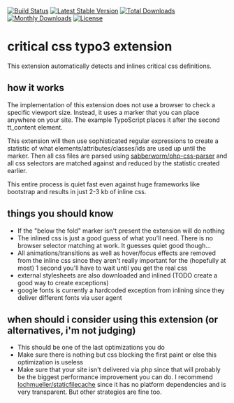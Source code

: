 [![Build Status](https://travis-ci.org/Nemo64/critical_css.svg?branch=master)](https://travis-ci.org/Nemo64/critical_css)
[![Latest Stable Version](https://poser.pugx.org/nemo64/critical_css/v/stable)](https://packagist.org/packages/nemo64/critical_css)
[![Total Downloads](https://poser.pugx.org/nemo64/critical_css/downloads)](https://packagist.org/packages/nemo64/critical_css)
[![Monthly Downloads](https://poser.pugx.org/nemo64/critical_css/d/monthly)](https://packagist.org/packages/nemo64/critical_css)
[![License](https://poser.pugx.org/nemo64/critical_css/license)](https://packagist.org/packages/nemo64/critical_css)

# critical css typo3 extension

This extension automatically detects and inlines critical css definitions.

## how it works

The implementation of this extension does not use a browser to check a specific viewport size.
Instead, it uses a marker that you can place anywhere on your site.
The example TypoScript places it after the second tt_content element.

This extension will then use sophisticated regular expressions to create a statistic
of what elements/attributes/classes/ids are used up until the marker.
Then all css files are parsed using [sabberworm/php-css-parser](https://github.com/sabberworm/PHP-CSS-Parser)
and all css selectors are matched against and reduced by the statistic created earlier. 

This entire process is quiet fast even against huge frameworks like bootstrap and results in just 2-3 kb of inline css.

## things you should know

- If the "below the fold" marker isn't present the extension will do nothing
- The inlined css is just a good guess of what you'll need. There is no browser selector matching at work. It guesses quiet good though...
- All animations/transitions as well as hover/focus effects are removed from the inline css since they aren't really important for the (hopefully at most) 1 second you'll have to wait until you get the real css 
- external stylesheets are also downloaded and inlined (TODO create a good way to create exceptions)
- google fonts is currently a hardcoded exception from inlining since they deliver different fonts via user agent

## when should i consider using this extension (or alternatives, i'm not judging)

- This should be one of the last optimizations you do
- Make sure there is nothing but css blocking the first paint or else this optimization is useless
- Make sure that your site isn't delivered via php since that will probably be the biggest performance improvement you can do. I recommend [lochmueller/staticfilecache](https://github.com/lochmueller/staticfilecache) since it has no platform dependencies and is very transparent. But other strategies are fine too. 

